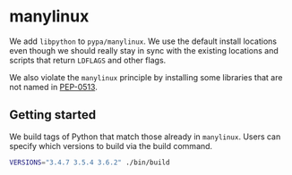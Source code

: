 # manylinux

We add ```libpython``` to ```pypa/manylinux```. We use the default install locations even though we should really stay in sync with the existing locations and scripts that return ```LDFLAGS``` and other flags.

We also violate the ```manylinux``` principle by installing some libraries that are not named in [PEP-0513](https://www.python.org/dev/peps/pep-0513/).

## Getting started
We build tags of Python that match those already in ```manylinux```. Users can specify which versions to build via the build command.

```bash
VERSIONS="3.4.7 3.5.4 3.6.2" ./bin/build
```
